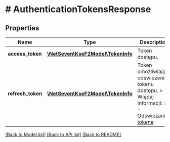 # # AuthenticationTokensResponse

## Properties

Name | Type | Description | Notes
------------ | ------------- | ------------- | -------------
**access_token** | [**\NetSeven\KseF2Model\TokenInfo**](TokenInfo.md) | Token dostępu. |
**refresh_token** | [**\NetSeven\KseF2Model\TokenInfo**](TokenInfo.md) | Token umożliwiający odświeżenie tokenu dostępu.  &gt; Więcej informacji:  &gt; - [Odświeżanie tokena](https://github.com/CIRFMF/ksef-docs/blob/main/uwierzytelnianie.md#od%C5%9Bwie%C5%BCenie-tokena-accesstoken) |

[[Back to Model list]](../../README.md#models) [[Back to API list]](../../README.md#endpoints) [[Back to README]](../../README.md)
